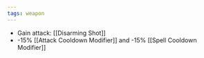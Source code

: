 ```yaml
---
tags: weapon
---
```


* Gain attack: [[Disarming Shot]]
* -15% [[Attack Cooldown Modifier]] and -15% [[Spell Cooldown Modifier]]